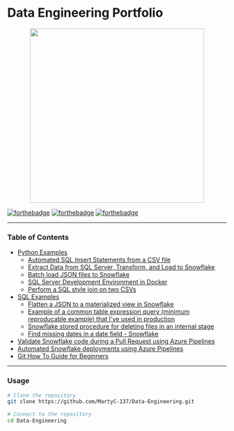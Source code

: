 # Data Engineering Portfolio

<div id="header" align="center">
    <img src="https://i.redd.it/w1m3or6z66j51.jpg" width="400"/>
</div>

[![forthebadge](https://forthebadge.com/images/badges/compatibility-pc-load-letter.svg)](https://forthebadge.com)
[![forthebadge](https://forthebadge.com/images/badges/kinda-sfw.svg)](https://forthebadge.com)
[![forthebadge](https://forthebadge.com/images/badges/approved-by-george-costanza.svg)](https://forthebadge.com)

---

### Table of Contents
* [Python Examples](https://github.com/MartyC-137/Data-Engineering/tree/main/Python)
    - [Automated SQL Insert Statements from a CSV file](https://github.com/MartyC-137/Data-Engineering/blob/main/Python/Generate_SQL_Insert_Statements_From_CSV.py)
    - [Extract Data from SQL Server, Transform, and Load to Snowflake](https://github.com/MartyC-137/Data-Engineering/blob/main/Python/Read_SQLServer_Write_Snowflake.py)
    - [Batch load JSON files to Snowflake](https://github.com/MartyC-137/Data-Engineering/blob/main/Python/LoadJSONToSnowflake.py)
    - [SQL Server Development Environment in Docker](https://github.com/MartyC-137/Data-Engineering/tree/main/Docker)
    - [Perform a SQL style join on two CSVs](https://github.com/MartyC-137/Data-Engineering/blob/main/Python/PerformingASQLStyleJoinOnTwoCSVs.py)
* [SQL Examples](https://github.com/MartyC-137/Data-Engineering/tree/main/SQL)
    - [Flatten a JSON to a materialized view in Snowflake](https://github.com/MartyC-137/Data-Engineering/blob/main/SQL/Flatten_JSON_Window_Function_Example.sql)
    - [Example of a common table expression query (minimum reproducable example) that I've used in production](https://github.com/MartyC-137/Data-Engineering/blob/main/SQL/CTE_Example.sql)
    - [Snowflake stored procedure for deleting files in an internal stage](https://github.com/MartyC-137/Data-Engineering/blob/main/SQL/sp_Clean_Staging_Area_Snowflake.sql)
    - [Find missing dates in a date field - Snowflake](https://github.com/MartyC-137/Data-Engineering/blob/main/SQL/Find_Missing_Dates.sql)
* [Validate Snowflake code during a Pull Request using Azure Pipelines](https://github.com/MartyC-137/Data-Engineering/blob/main/Snowflake_Testing_Pipeline.yml)
* [Automated Snowflake deployments using Azure Pipelines](https://github.com/MartyC-137/Data-Engineering/blob/main/Snowflake_Deployment_Pipeline.yml)
* [Git How To Guide for Beginners](https://github.com/MartyC-137/Data-Engineering/blob/main/Using_git_with_Azure_DevOps/Using_git_with_Azure_DevOps.md)

---

### Usage

```bash
# Clone the repository
git clone https://github.com/MartyC-137/Data-Engineering.git

# Connect to the repository
cd Data-Engineering
```
